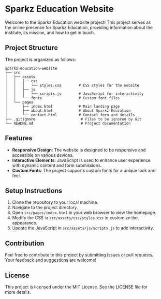 # Sparkz Education Website

Welcome to the Sparkz Education website project! This project serves as the online presence for Sparkz Education, providing information about the institute, its mission, and how to get in touch.

## Project Structure

The project is organized as follows:

```
sparkz-education-website
├── src
│   ├── assets
│   │   ├── css
│   │   │   └── styles.css        # CSS styles for the website
│   │   ├── js
│   │   │   └── scripts.js        # JavaScript for interactivity
│   │   └── fonts                 # Custom font files
│   └── pages
│       ├── index.html            # Main landing page
│       ├── about.html            # About Sparkz Education
│       └── contact.html          # Contact form and details
├── .gitignore                     # Files to be ignored by Git
└── README.md                      # Project documentation
```

## Features

- **Responsive Design**: The website is designed to be responsive and accessible on various devices.
- **Interactive Elements**: JavaScript is used to enhance user experience with dynamic content and form submissions.
- **Custom Fonts**: The project supports custom fonts for a unique look and feel.

## Setup Instructions

1. Clone the repository to your local machine.
2. Navigate to the project directory.
3. Open `src/pages/index.html` in your web browser to view the homepage.
4. Modify the CSS in `src/assets/css/styles.css` to customize the appearance.
5. Update the JavaScript in `src/assets/js/scripts.js` to add interactivity.

## Contribution

Feel free to contribute to this project by submitting issues or pull requests. Your feedback and suggestions are welcome!

## License

This project is licensed under the MIT License. See the LICENSE file for more details.
